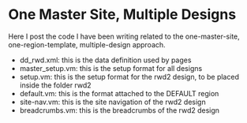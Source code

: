 # One Master Site, Multiple Designs

Here I post the code I have been writing related to the one-master-site, one-region-template, multiple-design approach.

<ul>
<li>dd_rwd.xml: this is the data definition used by pages</li>
<li>master_setup.vm: this is the setup format for all designs</li>
<li>setup.vm: this is the setup format for the rwd2 design, to be placed inside the folder rwd2</li>
<li>default.vm: this is the format attached to the DEFAULT region</li>
<li>site-nav.vm: this is the site navigation of the rwd2 design</li>
<li>breadcrumbs.vm: this is the breadcrumbs of the rwd2 design</li>
</ul>